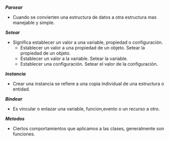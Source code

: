 ***Parsear***
- Cuando se convierten una estructura de datos a otra estructura mas manejable y simple.

***Setear***
- Significa establecer un valor a una variable, propiedad o configuración.
    - Establecer un valor a una propiedad de un objeto. Setear la propiedad de un objeto. 
    - Establecer un valor a la variable. Setear la variable.
    - Establecer una configuración. Setear el valor de la configuración.

***Instancia***
- Crear una instancia se refiere a una copia individual de una estructura o entidad.

***Bindear***
- Es vincular o enlazar una variable, funcion,evento o un recurso a otro.

***Metodos***
- Ciertos comportamientos que aplicamos a las clases,  generalmente son funciones.